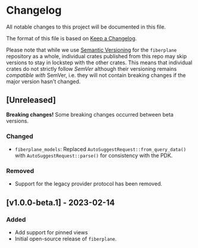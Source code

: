 # Changelog

All notable changes to this project will be documented in this file.

The format of this file is based on [Keep a Changelog](https://keepachangelog.com/en/1.0.0/).

Please note that while we use [Semantic Versioning](https://semver.org/spec/v2.0.0.html)
for the `fiberplane` repository as a whole, individual crates published from
this repo may skip versions to stay in lockstep with the other crates. This
means that individual crates do not strictly follow _SemVer_ although their
versioning remains _compatible with_ SemVer, i.e. they will not contain breaking
changes if the major version hasn't changed.

## [Unreleased]

**Breaking changes!** Some breaking changes occurred between beta versions.

### Changed

- `fiberplane_models`: Replaced `AutoSuggestRequest::from_query_data()` with
  `AutoSuggestRequest::parse()` for consistency with the PDK.

### Removed

- Support for the legacy provider protocol has been removed.

## [v1.0.0-beta.1] - 2023-02-14

### Added

- Add support for pinned views
- Initial open-source release of `fiberplane`.
